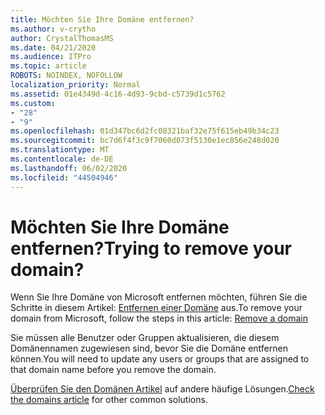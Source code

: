 ```yaml
---
title: Möchten Sie Ihre Domäne entfernen?
ms.author: v-crytho
author: CrystalThomasMS
ms.date: 04/21/2020
ms.audience: ITPro
ms.topic: article
ROBOTS: NOINDEX, NOFOLLOW
localization_priority: Normal
ms.assetid: 01e4349d-4c16-4d93-9cbd-c5739d1c5762
ms.custom:
- "28"
- "9"
ms.openlocfilehash: 01d347bc6d2fc08321baf32e75f615eb49b34c23
ms.sourcegitcommit: bc7d6f4f3c9f7060d073f5130e1ec856e248d020
ms.translationtype: MT
ms.contentlocale: de-DE
ms.lasthandoff: 06/02/2020
ms.locfileid: "44504946"
---
```

# <a name="trying-to-remove-your-domain"></a><span data-ttu-id="79f62-102">Möchten Sie Ihre Domäne entfernen?</span><span class="sxs-lookup"><span data-stu-id="79f62-102">Trying to remove your domain?</span></span>

<span data-ttu-id="79f62-103">Wenn Sie Ihre Domäne von Microsoft entfernen möchten, führen Sie die Schritte in diesem Artikel: [Entfernen einer Domäne](https://docs.microsoft.com/microsoft-365/admin/get-help-with-domains/remove-a-domain) aus.</span><span class="sxs-lookup"><span data-stu-id="79f62-103">To remove your domain from Microsoft, follow the steps in this article: [Remove a domain](https://docs.microsoft.com/microsoft-365/admin/get-help-with-domains/remove-a-domain)</span></span>
  
<span data-ttu-id="79f62-104">Sie müssen alle Benutzer oder Gruppen aktualisieren, die diesem Domänennamen zugewiesen sind, bevor Sie die Domäne entfernen können.</span><span class="sxs-lookup"><span data-stu-id="79f62-104">You will need to update any users or groups that are assigned to that domain name before you remove the domain.</span></span>
  
<span data-ttu-id="79f62-105">[Überprüfen Sie den Domänen Artikel](https://docs.microsoft.com/microsoft-365/admin/get-help-with-domains/create-dns-records-at-any-dns-hosting-provider) auf andere häufige Lösungen.</span><span class="sxs-lookup"><span data-stu-id="79f62-105">[Check the domains article](https://docs.microsoft.com/microsoft-365/admin/get-help-with-domains/create-dns-records-at-any-dns-hosting-provider) for other common solutions.</span></span>
  